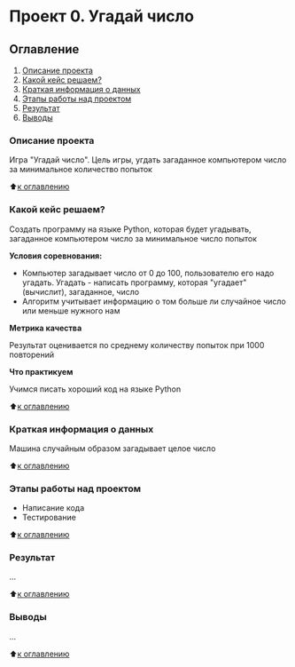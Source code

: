 # Проект 0. Угадай число

## Оглавление

1. [Описание проекта](https://github.com/Aleks-Veter-R/sf_data_science/blob/main/project_0/README.md#Описание-проекта)
2. [Какой кейс решаем?](https://github.com/Aleks-Veter-R/sf_data_science/blob/main/project_0/README.md#Какой-кейс-решаем)
3. [Краткая информация о данных](https://github.com/Aleks-Veter-R/sf_data_science/blob/main/project_0/README.md#Краткая-информация-о-данных)
4. [Этапы работы над проектом](https://github.com/Aleks-Veter-R/sf_data_science/blob/main/project_0/README.md#Этапы-работы-над-проектом)
5. [Результат](https://github.com/Aleks-Veter-R/sf_data_science/blob/main/project_0/README.md#Результат)
6. [Выводы](https://github.com/Aleks-Veter-R/sf_data_science/blob/main/project_0/README.md#Выводы)

### Описание проекта

Игра "Угадай  число". Цель игры, угдать загаданное компьютером число за минимальное количество попыток

:arrow_up:[к оглавлению](https://github.com/Aleks-Veter-R/sf_data_science/blob/main/project_0/README.md#Оглавление)

### Какой кейс решаем?

Создать программу на языке Python, которая будет угадывать, загаданное компьютером число за минимальное число попыток

**Условия соревнования:**
- Компьютер загадывает число от 0 до 100, пользователю его надо угадать. Угадать - написать программу, которая "угадает" (вычислит), загаданное, число
- Алгоритм  учитывает информацию о том больше ли случайное число или меньше нужного нам

**Метрика качества**

Результат оценивается по среднему количеству попыток при 1000 повторений

**Что практикуем**

Учимся писать хороший код на языке Python

:arrow_up:[к оглавлению](https://github.com/Aleks-Veter-R/sf_data_science/blob/main/project_0/README.md#Оглавление)

### Краткая информация о данных

Машина случайным образом загадывает целое число

:arrow_up:[к оглавлению](https://github.com/Aleks-Veter-R/sf_data_science/blob/main/project_0/README.md#Оглавление)

### Этапы работы над проектом

- Написание кода
- Тестирование

:arrow_up:[к оглавлению](https://github.com/Aleks-Veter-R/sf_data_science/blob/main/project_0/README.md#Оглавление)

### Результат

...

:arrow_up:[к оглавлению](https://github.com/Aleks-Veter-R/sf_data_science/blob/main/project_0/README.md#Оглавление)

### Выводы

...

:arrow_up:[к оглавлению](https://github.com/Aleks-Veter-R/sf_data_science/blob/main/project_0/README.md#Оглавление)
